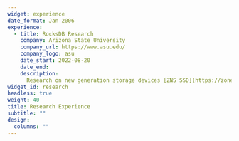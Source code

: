 ```yaml
---
widget: experience
date_format: Jan 2006
experience:
  - title: RocksDB Research
    company: Arizona State University
    company_url: https://www.asu.edu/
    company_logo: asu
    date_start: 2022-08-20
    date_end: 
    description: 
      Research on new generation storage devices [ZNS SSD](https://zonedstorage.io/)
widget_id: research 
headless: true
weight: 40
title: Research Experience
subtitle: ""
design:
  columns: ""
---
```

